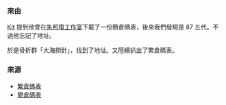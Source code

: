 ### 來由
[Kit](https://github.com/Jackchows) 提到他曾在[朱邦復工作室](http://www.cbflabs.com/)下載了一份簡倉碼表，後來我們發現是 87 五代。不過他忘記了地址。

於是骨折群「大海撈針」，找到了地址。又陸續扒出了繁倉碼表。

### 來源
- [繁倉碼表](http://www.cbflabs.com/down/show.php?id=70)
- [簡倉碼表](http://www.cbflabs.com/down/show.php?id=71)
